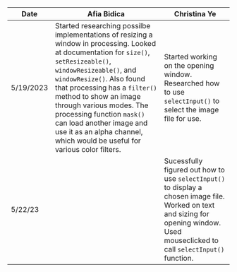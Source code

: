 Date | Afia Bidica | Christina Ye
--- | --- | ---
5/19/2023 | Started researching possilbe implementations of resizing a window in processing. Looked at documentation for `size()`, `setResizeable()`, `windowResizeable()`, and `windowResize()`. Also found that processing has a `filter()` method to show an image through various modes. The processing function `mask()` can load another image and use it as an alpha channel, which would be useful for various color filters.| Started working on the opening window. Researched how to use `selectInput()` to select the image file for use.
5/22/23 | | Sucessfully figured out how to use `selectInput()` to display a chosen image file. Worked on text and sizing for opening window. Used mouseclicked to call `selectInput()` function.
